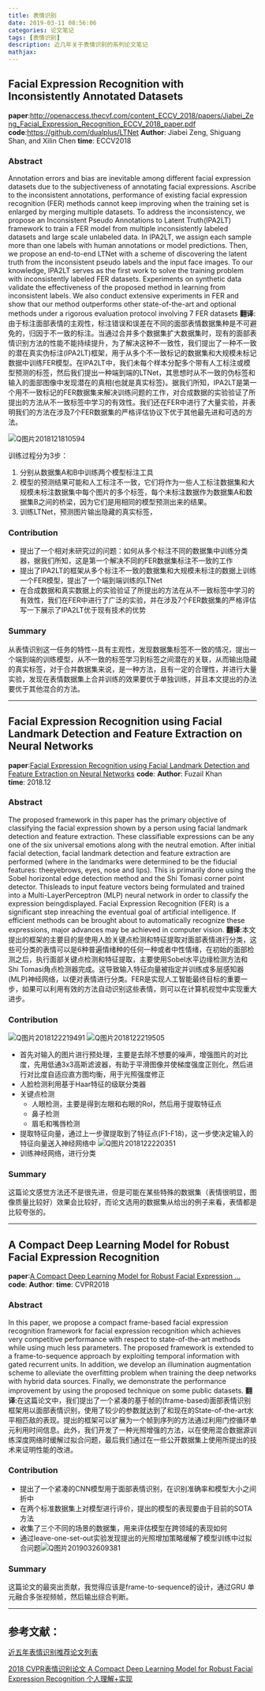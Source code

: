 ```yaml
---
title: 表情识别
date: 2019-03-11 08:56:06
categories: 论文笔记
tags: [表情识别]
description: 近几年关于表情识别的系列论文笔记
mathjax:
---
```


## Facial Expression Recognition with Inconsistently Annotated Datasets

**paper**:http://openaccess.thecvf.com/content_ECCV_2018/papers/Jiabei_Zeng_Facial_Expression_Recognition_ECCV_2018_paper.pdf
**code**:https://github.com/dualplus/LTNet 
**Author**:  Jiabei Zeng, Shiguang Shan, and Xilin Chen
**time**: ECCV2018

### Abstract

Annotation errors and bias are inevitable among different facial expression datasets due to the subjectiveness of annotating facial expressions. Ascribe to the inconsistent annotations, performance of existing facial expression recognition (FER) methods cannot keep improving when the training set is enlarged by merging multiple datasets. To address the inconsistency, we propose an Inconsistent Pseudo Annotations to Latent Truth(IPA2LT) framework to train a FER model from multiple inconsistently labeled datasets and large scale unlabeled data. In IPA2LT, we assign each sample more than one labels with human annotations or model predictions. Then, we propose an end-to-end LTNet with a scheme of discovering the latent truth from the inconsistent pseudo labels and the input face images. To our knowledge, IPA2LT serves as the first work to solve the training problem with inconsistently labeled FER datasets. Experiments on synthetic data validate the effectiveness of the proposed method in learning from inconsistent labels. We also conduct extensive experiments in FER and show that our method outperforms other state-of-the-art and optional methods under a rigorous evaluation protocol involving 7 FER datasets 
**翻译**:由于标注面部表情的主观性，标注错误和误差在不同的面部表情数据集种是不可避免的，归因于不一致的标注。当通过合并多个数据集扩大数据集时，现有的面部表情识别方法的性能不能持续提升，为了解决这种不一致性，我们提出了一种不一致的潜在真实伪标注(IPA2LT)框架，用于从多个不一致标记的数据集和大规模未标记数据中训练FER模型。在IPA2LT中，我们未每个样本分配多个带有人工标注或模型预测的标签，然后我们提出一种端到端的LTNet，其思想时从不一致的伪标签和输入的面部图像中发现潜在的真相(也就是真实标签)。据我们所知，IPA2LT是第一个用不一致标记的FER数据集来解决训练问题的工作，对合成数据的实验验证了所提出的方法从不一致标签中学习的有效性。我们还在FER中进行了大量实验，并表明我们的方法在涉及7个FER数据集的严格评估协议下优于其他最先进和可选的方法。

![Q图片2018121810594](\images\QQ%E5%9B%BE%E7%89%8720181218105946.png)

训练过程分为3步：

1. 分别从数据集A和B中训练两个模型标注工具
2. 模型的预测结果可能和人工标注不一致，它们将作为一些人工标注数据集和大规模未标注数据集中每个图片的多个标签，每个未标注数据作为数据集A和数据集B之间的桥梁，因为它们是用相同的模型预测出来的结果。
3. 训练LTNet，预测图片输出隐藏的真实标签，

### Contribution

- 提出了一个相对未研究过的问题：如何从多个标注不同的数据集中训练分类器，据我们所知，这是第一个解决不同的FER数据集标注不一致的工作
- 提出了IPA2LT的框架从多个标注不一致的数据集和大规模未标注的数据上训练一个FER模型，提出了一个端到端训练的LTNet
- 在合成数据和真实数据上的实验验证了所提出的方法在从不一致标签中学习的有效性，我们在FER中进行了广泛的实验，并在涉及7个FER数据集的严格评估写一下展示了IPA2LT优于现有技术的优势

### Summary

从表情识别这一任务的特性--具有主观性，发现数据集标签不一致的情况，提出一个端到端的训练模型，从不一致的标签学习到标签之间潜在的关联，从而输出隐藏的真实标签，对于合并数据集来说，是一种方法，且有一定的合理性，并进行大量实验，发现在表情数据集上合并训练的效果要优于单独训练，并且本文提出的办法要优于其他混合的方法。

------

## Facial Expression Recognition using Facial Landmark Detection and Feature Extraction on Neural Networks

**paper**:[Facial Expression Recognition using Facial Landmark Detection and Feature Extraction on Neural Networks](http://arxiv.org/abs/1812.04510v1)
**code**:
**Author**:  Fuzail Khan                            
**time**: 2018.12

### Abstract

The proposed framework in this paper has the primary objective of classifying the facial expression shown by a person using facial landmark detection and feature extraction. These classifiable expressions can be any one of the six universal emotions along with the neutral emotion. After initial facial detection, facial landmark detection and feature extraction are performed (where in the landmarks were determined to be the fiducial features: theeyebrows, eyes, nose and lips). This is primarily done using the Sobel horizontal edge detection method and the Shi Tomasi corner point detector. Thisleads to input feature vectors being formulated and trained into a Multi-LayerPerceptron (MLP) neural network in order to classify the expression beingdisplayed. Facial Expression Recognition (FER) is a significant step inreaching the eventual goal of artificial intelligence. If efficient methods can be brought about to automatically recognize these expressions, major advances may be achieved in computer vision.
**翻译**:本文提出的框架的主要目的是使用人脸关键点检测和特征提取对面部表情进行分类，这些可分类的表情可以是6种普遍情绪种的任何一种或者中性情绪，在初始的面部检测之后，执行面部关键点检测和特征提取，主要使用Sobel水平边缘检测方法和Shi Tomasi角点检测器完成。这导致输入特征向量被指定并训练成多层感知器(MLP)神经网络，以便对表情进行分类。FER是实现人工智能最终目标的重要一步，如果可以利用有效的方法自动识别这些表情，则可以在计算机视觉中实现重大进步。

### Contribution

![Q图片2018122219491](\images\QQ%E5%9B%BE%E7%89%8720181222194912.png)
![Q图片2018122219505](\images\QQ%E5%9B%BE%E7%89%8720181222195057.png)

- 首先对输入的图片进行预处理，主要是去除不想要的噪声，增强图片的对比度，先用低通3x3高斯滤波器，有助于平滑图像并使梯度强度正则化，然后进行对比度自适应直方图均衡，用于光照强度修正
- 人脸检测利用基于Haar特征的级联分类器
- 关键点检测
  - 人眼检测，主要是得到左眼和右眼的RoI，然后用于提取特征点
  - 鼻子检测
  - 眉毛和嘴唇检测
- 提取特征向量，通过上一步骤提取到了特征点(F1-F18)，这一步使决定输入的特征向量送入神经网络中
  ![Q图片2018122220351](\images\QQ%E5%9B%BE%E7%89%8720181222203519.png)
- 训练神经网络，进行分类

### Summary

这篇论文感觉方法还不是很先进，但是可能在某些特殊的数据集（表情很明显，图像质量比较好）效果会比较好，而论文选用的数据集从给出的例子来看，表情都是比较夸张的。

---

## A Compact Deep Learning Model for Robust Facial Expression Recognition

**paper**:[A Compact Deep Learning Model for Robust Facial Expression ...](http://openaccess.thecvf.com/content_cvpr_2018_workshops/papers/w41/Kuo_A_Compact_Deep_CVPR_2018_paper.pdf)
**code**:
**Author**: 
**time**: CVPR2018

### Abstract

In this paper, we propose a compact frame-based facial expression recognition framework for facial expression recognition which achieves very competitive performance with respect to state-of-the-art methods while using much less parameters. The proposed framework is extended to a frame-to-sequence approach by exploiting temporal information with gated recurrent units. In addition, we develop an illumination augmentation scheme to alleviate the overfitting problem when training the deep networks with hybrid data sources. Finally, we demonstrate the performance improvement by using the proposed technique on some public datasets. 
**翻译**:在这篇论文中，我们提出了一个紧凑的基于帧的(frame-based)面部表情识别框架用以面部表情识别，使用了较少的参数就达到了和现在的State-of-the-art水平相匹敌的表现。提出的框架可以扩展为一个帧到序列的方法通过利用门控循环单元利用时间信息。此外，我们开发了一种光照增强的方法，以在使用混合数据源训练深度网络时缓解过拟合问题，最后我们通过在一些公开数据集上使用所提出的技术来证明性能的改进。

### Contribution

- 提出了一个紧凑的CNN模型用于面部表情识别，在识别准确率和模型大小之间折中
- 在两个标准数据集上对模型进行评价，提出的模型的表现要由于目前的SOTA方法
- 收集了三个不同的场景的数据集，用来评估模型在跨领域的表现如何
- 通过leave-one-set-out实验发现提出的光照增加策略缓解了模型训练中过拟合问题![Q图片2019032609381](\images\QQ图片20190326093817.png)

### Summary

这篇论文的最突出贡献，我觉得应该是frame-to-sequence的设计，通过GRU 单元融合多张视频帧，然后输出综合判断。

---



## 参考文献：

[近五年表情识别推荐论文列表](https://blog.csdn.net/qq_32528489/article/details/81672247)

[2018 CVPR表情识别论文 A Compact Deep Learning Model for Robust Facial Expression Recognition 个人理解+实现](https://blog.csdn.net/yh1226/article/details/85622369)

